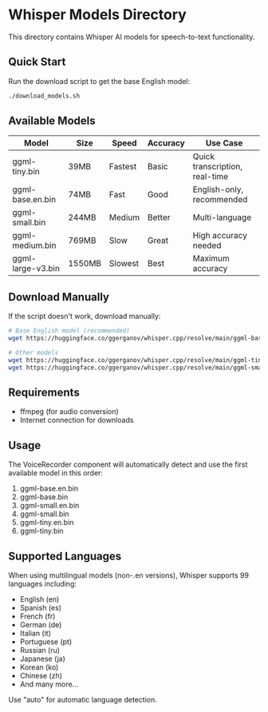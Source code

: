 # Whisper Models Directory

This directory contains Whisper AI models for speech-to-text functionality.

## Quick Start

Run the download script to get the base English model:
```bash
./download_models.sh
```

## Available Models

| Model | Size | Speed | Accuracy | Use Case |
|-------|------|-------|----------|----------|
| ggml-tiny.bin | 39MB | Fastest | Basic | Quick transcription, real-time |
| ggml-base.en.bin | 74MB | Fast | Good | English-only, recommended |
| ggml-small.bin | 244MB | Medium | Better | Multi-language |
| ggml-medium.bin | 769MB | Slow | Great | High accuracy needed |
| ggml-large-v3.bin | 1550MB | Slowest | Best | Maximum accuracy |

## Download Manually

If the script doesn't work, download manually:

```bash
# Base English model (recommended)
wget https://huggingface.co/ggerganov/whisper.cpp/resolve/main/ggml-base.en.bin

# Other models
wget https://huggingface.co/ggerganov/whisper.cpp/resolve/main/ggml-tiny.bin
wget https://huggingface.co/ggerganov/whisper.cpp/resolve/main/ggml-small.bin
```

## Requirements

- ffmpeg (for audio conversion)
- Internet connection for downloads

## Usage

The VoiceRecorder component will automatically detect and use the first available model in this order:
1. ggml-base.en.bin
2. ggml-base.bin
3. ggml-small.en.bin
4. ggml-small.bin
5. ggml-tiny.en.bin
6. ggml-tiny.bin

## Supported Languages

When using multilingual models (non-.en versions), Whisper supports 99 languages including:
- English (en)
- Spanish (es)
- French (fr)
- German (de)
- Italian (it)
- Portuguese (pt)
- Russian (ru)
- Japanese (ja)
- Korean (ko)
- Chinese (zh)
- And many more...

Use "auto" for automatic language detection.
